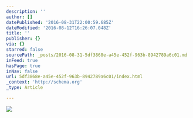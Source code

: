 ```yaml
---
description: ''
author: []
datePublished: '2016-08-31T22:00:59.685Z'
dateModified: '2016-08-12T16:26:07.048Z'
title: ''
publisher: {}
via: {}
starred: false
sourcePath: _posts/2016-08-31-5df3868e-a45e-452f-963b-8942789a6c01.md
inFeed: true
hasPage: true
inNav: false
url: 5df3868e-a45e-452f-963b-8942789a6c01/index.html
_context: 'http://schema.org'
_type: Article

---
```

![](https://the-grid-user-content.s3-us-west-2.amazonaws.com/403a81d2-a3cd-418c-81fc-9b0d78b783e5.jpg)